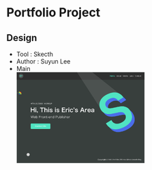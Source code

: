 <h1>Portfolio Project</h1>
<h2>Design</h2>
<ul>
	<li>Tool : Skecth</li>
	<li>Author : Suyun Lee</li>
	<li>Main<br />
	<img src="./design/Desktop HD(Main).png" width="300" alt="">
	</li>
</ul>
